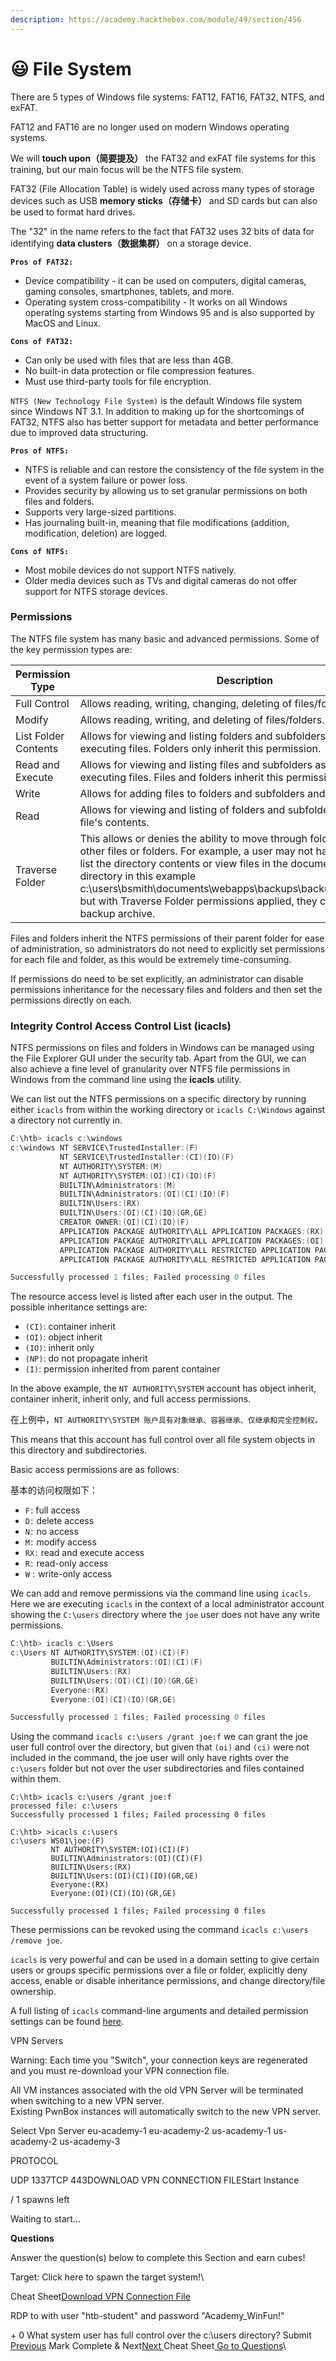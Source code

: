 ```yaml
---
description: https://academy.hackthebox.com/module/49/section/456
---
```


# 😃 File System

There are 5 types of Windows file systems: FAT12, FAT16, FAT32, NTFS, and exFAT.&#x20;



FAT12 and FAT16 are no longer used on modern Windows operating systems.&#x20;



We will **touch upon（**简要提及**）** the FAT32 and exFAT file systems for this training, but our main focus will be the NTFS file system.



FAT32 (File Allocation Table) is widely used across many types of storage devices such as USB **memory sticks（存储卡）** and SD cards but can also be used to format hard drives.&#x20;



The "32" in the name refers to the fact that FAT32 uses 32 bits of data for identifying **data clusters（数据集群）** on a storage device.



**`Pros of FAT32:`**

* Device compatibility - it can be used on computers, digital cameras, gaming consoles, smartphones, tablets, and more.
* Operating system cross-compatibility - It works on all Windows operating systems starting from Windows 95 and is also supported by MacOS and Linux.

**`Cons of FAT32:`**

* Can only be used with files that are less than 4GB.
* No built-in data protection or file compression features.
* Must use third-party tools for file encryption.

`NTFS (New Technology File System)` is the default Windows file system since Windows NT 3.1. In addition to making up for the shortcomings of FAT32, NTFS also has better support for metadata and better performance due to improved data structuring.

**`Pros of NTFS:`**

* NTFS is reliable and can restore the consistency of the file system in the event of a system failure or power loss.
* Provides security by allowing us to set granular permissions on both files and folders.
* Supports very large-sized partitions.
* Has journaling built-in, meaning that file modifications (addition, modification, deletion) are logged.

**`Cons of NTFS:`**

* Most mobile devices do not support NTFS natively.
* Older media devices such as TVs and digital cameras do not offer support for NTFS storage devices.

### Permissions

The NTFS file system has many basic and advanced permissions. Some of the key permission types are:

<table><thead><tr><th width="208.5">Permission Type</th><th>Description</th></tr></thead><tbody><tr><td>Full Control</td><td>Allows reading, writing, changing, deleting of files/folders.</td></tr><tr><td>Modify</td><td>Allows reading, writing, and deleting of files/folders.</td></tr><tr><td>List Folder Contents</td><td>Allows for viewing and listing folders and subfolders as well as executing files. Folders only inherit this permission.</td></tr><tr><td>Read and Execute</td><td>Allows for viewing and listing files and subfolders as well as executing files. Files and folders inherit this permission.</td></tr><tr><td>Write</td><td>Allows for adding files to folders and subfolders and writing to a file.</td></tr><tr><td>Read</td><td>Allows for viewing and listing of folders and subfolders and viewing a file's contents.</td></tr><tr><td>Traverse Folder</td><td>This allows or denies the ability to move through folders to reach other files or folders. For example, a user may not have permission to list the directory contents or view files in the documents or web apps directory in this example c:\users\bsmith\documents\webapps\backups\backup_02042020.zip but with Traverse Folder permissions applied, they can access the backup archive.</td></tr></tbody></table>

Files and folders inherit the NTFS permissions of their parent folder for ease of administration, so administrators do not need to explicitly set permissions for each file and folder, as this would be extremely time-consuming.&#x20;



If permissions do need to be set explicitly, an administrator can disable permissions inheritance for the necessary files and folders and then set the permissions directly on each.

### Integrity Control Access Control List (icacls)

NTFS permissions on files and folders in Windows can be managed using the File Explorer GUI under the security tab. Apart from the GUI, we can also achieve a fine level of granularity over NTFS file permissions in Windows from the command line using the **icacls** utility.



We can list out the NTFS permissions on a specific directory by running either `icacls` from within the working directory or `icacls C:\Windows` against a directory not currently in.

&#x20;&#x20;

```powershell
C:\htb> icacls c:\windows
c:\windows NT SERVICE\TrustedInstaller:(F)
           NT SERVICE\TrustedInstaller:(CI)(IO)(F)
           NT AUTHORITY\SYSTEM:(M)
           NT AUTHORITY\SYSTEM:(OI)(CI)(IO)(F)
           BUILTIN\Administrators:(M)
           BUILTIN\Administrators:(OI)(CI)(IO)(F)
           BUILTIN\Users:(RX)
           BUILTIN\Users:(OI)(CI)(IO)(GR,GE)
           CREATOR OWNER:(OI)(CI)(IO)(F)
           APPLICATION PACKAGE AUTHORITY\ALL APPLICATION PACKAGES:(RX)
           APPLICATION PACKAGE AUTHORITY\ALL APPLICATION PACKAGES:(OI)(CI)(IO)(GR,GE)
           APPLICATION PACKAGE AUTHORITY\ALL RESTRICTED APPLICATION PACKAGES:(RX)
           APPLICATION PACKAGE AUTHORITY\ALL RESTRICTED APPLICATION PACKAGES:(OI)(CI)(IO)(GR,GE)

Successfully processed 1 files; Failed processing 0 files
```

The resource access level is listed after each user in the output. The possible inheritance settings are:

* `(CI)`: container inherit
* `(OI)`: object inherit
* `(IO)`: inherit only
* `(NP)`: do not propagate inherit
* `(I)`: permission inherited from parent container

In the above example, the `NT AUTHORITY\SYSTEM` account has object inherit, container inherit, inherit only, and full access permissions.&#x20;

在上例中，`NT AUTHORITY\SYSTEM 账户具有对象继承、容器继承、仅继承和完全控制权。`

&#x20;This means that this account has full control over all file system objects in this directory and subdirectories.



Basic access permissions are as follows:

基本的访问权限如下：

* `F` : full access
* `D` :  delete access
* `N` :  no access
* `M` :  modify access
* `RX` :  read and execute access
* `R` :  read-only access
* `W` :  write-only access

We can add and remove permissions via the command line using `icacls`. Here we are executing `icacls` in the context of a local administrator account showing the `C:\users` directory where the `joe` user does not have any write permissions.

&#x20;&#x20;

```powershell
C:\htb> icacls c:\Users
c:\Users NT AUTHORITY\SYSTEM:(OI)(CI)(F)
         BUILTIN\Administrators:(OI)(CI)(F)
         BUILTIN\Users:(RX)
         BUILTIN\Users:(OI)(CI)(IO)(GR,GE)
         Everyone:(RX)
         Everyone:(OI)(CI)(IO)(GR,GE)

Successfully processed 1 files; Failed processing 0 files
```

Using the command `icacls c:\users /grant joe:f` we can grant the joe user full control over the directory, but given that `(oi)` and `(ci)` were not included in the command, the joe user will only have rights over the `c:\users` folder but not over the user subdirectories and files contained within them.

&#x20;&#x20;

```cmd-session
C:\htb> icacls c:\users /grant joe:f
processed file: c:\users
Successfully processed 1 files; Failed processing 0 files
```

&#x20;&#x20;

```cmd-session
C:\htb> >icacls c:\users
c:\users WS01\joe:(F)
         NT AUTHORITY\SYSTEM:(OI)(CI)(F)
         BUILTIN\Administrators:(OI)(CI)(F)
         BUILTIN\Users:(RX)
         BUILTIN\Users:(OI)(CI)(IO)(GR,GE)
         Everyone:(RX)
         Everyone:(OI)(CI)(IO)(GR,GE)

Successfully processed 1 files; Failed processing 0 files
```

These permissions can be revoked using the command `icacls c:\users /remove joe`.

`icacls` is very powerful and can be used in a domain setting to give certain users or groups specific permissions over a file or folder, explicitly deny access, enable or disable inheritance permissions, and change directory/file ownership.

A full listing of `icacls` command-line arguments and detailed permission settings can be found [here](https://ss64.com/nt/icacls.html).

VPN Servers

Warning: Each time you "Switch", your connection keys are regenerated and you must re-download your VPN connection file.

All VM instances associated with the old VPN Server will be terminated when switching to a new VPN server.\
Existing PwnBox instances will automatically switch to the new VPN server.

&#x20;Select Vpn Server  eu-academy-1 eu-academy-2 us-academy-1 us-academy-2 us-academy-3&#x20;

PROTOCOL

UDP 1337TCP 443DOWNLOAD VPN CONNECTION FILEStart Instance

&#x20;/ 1 spawns left

Waiting to start...

**Questions**

Answer the question(s) below to complete this Section and earn cubes!

Target: Click here to spawn the target system!\


Cheat Sheet[Download VPN Connection File](https://academy.hackthebox.com/vpn/key)

&#x20;RDP to with user "htb-student" and password "Academy\_WinFun!"

\+ 0  What system user has full control over the c:\users directory? Submit[ Previous](https://academy.hackthebox.com/module/49/section/455) Mark Complete & Next[Next ](https://academy.hackthebox.com/module/49/section/1017) Cheat Sheet[ Go to Questions](https://academy.hackthebox.com/module/49/section/456#questionsDiv)\
